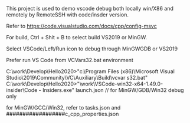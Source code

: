 
This project is used to demo vscode debug both locally win/X86 and remotely by RemoteSSH with code/insder version.


Refer to  https://code.visualstudio.com/docs/cpp/config-msvc

For build,  Ctrl + Shit + B to select build VS2019 or MinGW.

Select VSCode/Left/Run icon to debug through MinGWGDB or VS2019


Prefer run VS Code from VCVars32.bat environment 

C:\work\Develop\Hello2020>"c:\Program Files (x86)\Microsoft Visual Studio\2019\Community\VC\Auxiliary\Build\vcvar
s32.bat"
C:\work\Develop\Hello2020>"\work\VSCode-win32-x64-1.49.0-insider\Code - Insiders.exe"
launch.json  // for MinGW/GDB/Win32 debug only

for MinGW/GCC/Win32, refer to tasks.json and ##################c_cpp_properties.json

